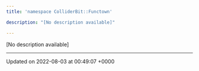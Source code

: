 ```yaml
---
title: 'namespace ColliderBit::Functown'

description: "[No description available]"

---
```







[No description available]






-------------------------------

Updated on 2022-08-03 at 00:49:07 +0000